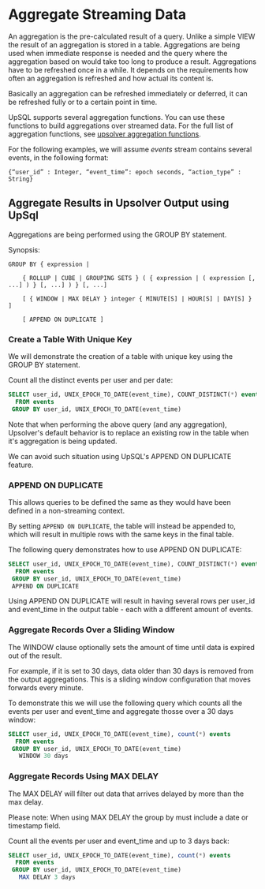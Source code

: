 # Aggregate Streaming Data

An aggregation is the pre-calculated result of a query. Unlike a simple VIEW the result of an aggregation is stored in a table. Aggregations are being used when immediate response is needed and the query where the aggregation based on would take too long to produce a result. Aggregations have to be refreshed once in a while. It depends on the requirements how often an aggregation is refreshed and how actual its content is. 

Basically an aggregation can be refreshed immediately or deferred, it can be refreshed fully or to a certain point in time. 

UpSQL supports several aggregation functions. You can use these functions to build aggregations over streamed data. For the full list of aggregation functions, see [upsolver aggregation functions](https://docs.upsolver.com/Functions/aggregations.html).

For the following examples, we will assume _events_ stream contains several events, in the following format:

```
{“user_id” : Integer, “event_time”: epoch seconds, “action_type” : String}
```

## Aggregate Results in Upsolver Output using UpSql

Aggregations are being performed using the GROUP BY statement.

Synopsis:

```
GROUP BY { expression | 

    { ROLLUP | CUBE | GROUPING SETS } ( { expression | ( expression [, ...] ) } [, ...] ) } [, ...]

    [ { WINDOW | MAX DELAY } integer { MINUTE[S] | HOUR[S] | DAY[S] } ]

    [ APPEND ON DUPLICATE ]
```


### **Create a Table With Unique Key**

We will demonstrate the creation of a table with unique key using the GROUP BY statement.

Count all the distinct events per user and per date:

```SQL
SELECT user_id, UNIX_EPOCH_TO_DATE(event_time), COUNT_DISTINCT(*) events
  FROM events
 GROUP BY user_id, UNIX_EPOCH_TO_DATE(event_time)
```

Note that when performing the above query (and any aggregation), Upsolver's default behavior is to replace an existing row in the table when it's aggregation is being updated.

We can avoid such situation using UpSQL's APPEND ON DUPLICATE feature.

### **APPEND ON DUPLICATE**

This allows queries to be defined the same as they would have been defined in a non-streaming context. 

By setting `APPEND ON DUPLICATE`, the table will instead be appended to, which will result in multiple rows with the same keys in the final table.

The following query demonstrates how to use APPEND ON DUPLICATE:

```SQL
SELECT user_id, UNIX_EPOCH_TO_DATE(event_time), COUNT_DISTINCT(*) events
  FROM events
 GROUP BY user_id, UNIX_EPOCH_TO_DATE(event_time)
 APPEND ON DUPLICATE
```

Using APPEND ON DUPLICATE will result in having several rows per user_id and event_time in the output table - each with a different amount of events.


### **Aggregate Records Over a Sliding Window**

The WINDOW clause optionally sets the amount of time until data is expired out of the result. 

For example, if it is set to 30 days, data older than 30 days is removed from the output aggregations. This is a sliding window configuration that moves forwards every minute.

To demonstrate this we will use the following query which counts all the events per user and event_time and aggregate thosse over a 30 days window:

```SQL
SELECT user_id, UNIX_EPOCH_TO_DATE(event_time), count(*) events
  FROM events
 GROUP BY user_id, UNIX_EPOCH_TO_DATE(event_time)
   WINDOW 30 days
```

### **Aggregate Records Using MAX DELAY**

The MAX DELAY will filter out data that arrives delayed by more than the max delay.

Please note: When using MAX DELAY the group by must include a date or timestamp field.

Count all the events per user and event_time and up to 3 days back:

```SQL
SELECT user_id, UNIX_EPOCH_TO_DATE(event_time), count(*) events
  FROM events
 GROUP BY user_id, UNIX_EPOCH_TO_DATE(event_time)
   MAX DELAY 3 days
```
